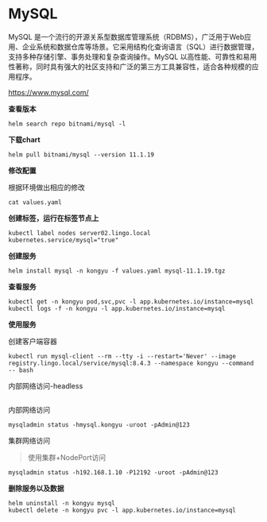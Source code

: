# MySQL

MySQL 是一个流行的开源关系型数据库管理系统（RDBMS），广泛用于Web应用、企业系统和数据仓库等场景。它采用结构化查询语言（SQL）进行数据管理，支持多种存储引擎、事务处理和复杂查询操作。MySQL 以高性能、可靠性和易用性著称，同时具有强大的社区支持和广泛的第三方工具兼容性，适合各种规模的应用程序。

https://www.mysql.com/

**查看版本**

```
helm search repo bitnami/mysql -l
```

**下载chart**

```
helm pull bitnami/mysql --version 11.1.19
```

**修改配置**

根据环境做出相应的修改

```
cat values.yaml
```

**创建标签，运行在标签节点上**

```
kubectl label nodes server02.lingo.local kubernetes.service/mysql="true"
```

**创建服务**

```
helm install mysql -n kongyu -f values.yaml mysql-11.1.19.tgz
```

**查看服务**

```
kubectl get -n kongyu pod,svc,pvc -l app.kubernetes.io/instance=mysql
kubectl logs -f -n kongyu -l app.kubernetes.io/instance=mysql
```

**使用服务**

创建客户端容器

```
kubectl run mysql-client --rm --tty -i --restart='Never' --image  registry.lingo.local/service/mysql:8.4.3 --namespace kongyu --command -- bash
```

内部网络访问-headless

```

```

内部网络访问

```
mysqladmin status -hmysql.kongyu -uroot -pAdmin@123
```

集群网络访问

> 使用集群+NodePort访问

```
mysqladmin status -h192.168.1.10 -P12192 -uroot -pAdmin@123
```

**删除服务以及数据**

```
helm uninstall -n kongyu mysql
kubectl delete -n kongyu pvc -l app.kubernetes.io/instance=mysql
```

